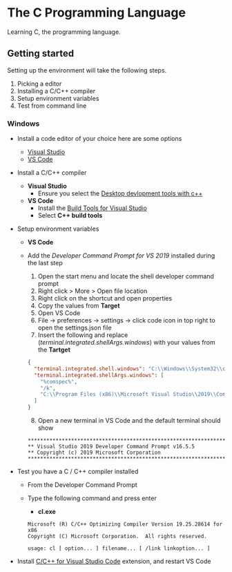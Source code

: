 # The C Programming Language

Learning C, the programming language.

## Getting started

Setting up the environment will take the following steps.

1.  Picking a editor
2.  Installing a C/C++ compiler
3.  Setup environment variables
4.  Test from command line

### Windows

- Install a code editor of your choice here are some options
  - [Visual Studio](https://docs.microsoft.com/en-us/cpp/build/vscpp-step-0-installation)
  - [VS Code](https://code.visualstudio.com/download)
- Install a C/C++ compiler
  - **Visual Studio**
    - Ensure you select the [Desktop devlopment tools with c++](https://docs.microsoft.com/en-us/cpp/build/vscpp-step-0-installation?view=vs-2019#step-4---choose-workloads)
  - **VS Code**
    - Install the [Build Tools for Visual Studio](https://docs.microsoft.com/en-us/cpp/build/building-on-the-command-line?view=vs-2019#download-and-install-the-tools)
    - Select **C++ build tools**
- Setup environment variables

  - **VS Code**
  - Add the _Developer Command Prompt for VS 2019_ installed during the last step

    1. Open the start menu and locate the shell developer command prompt
    2. Right click > More > Open file location
    3. Right click on the shortcut and open properties
    4. Copy the values from **Target**
    5. Open VS Code
    6. File -> preferences -> settings -> click code icon in top right to open the settings.json file
    7. Insert the following and replace (_terminal.integrated.shellArgs.windows_) with your values from the **Tartget**

    ```json
    {
      "terminal.integrated.shell.windows": "C:\\Windows\\System32\\cmd.exe",
      "terminal.integrated.shellArgs.windows": [
        "%comspec%",
        "/k",
        "C:\\Program Files (x86)\\Microsoft Visual Studio\\2019\\Community\\Common7\\Tools\\VsDevCmd.bat"
      ]
    }
    ```

    8. Open a new terminal in VS Code and the default terminal should show

    ```
    **********************************************************************
    ** Visual Studio 2019 Developer Command Prompt v16.5.5
    ** Copyright (c) 2019 Microsoft Corporation
    **********************************************************************
    ```

- Test you have a C / C++ compiler installed

  - From the Developer Command Prompt
  - Type the following command and press enter

    - **cl.exe**

    ```
    Microsoft (R) C/C++ Optimizing Compiler Version 19.25.28614 for x86
    Copyright (C) Microsoft Corporation.  All rights reserved.

    usage: cl [ option... ] filename... [ /link linkoption... ]
    ```

- Install [C/C++ for Visual Studio Code](https://code.visualstudio.com/docs/languages/cpp) extension, and restart VS Code
